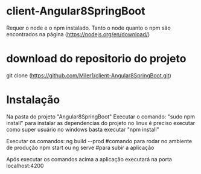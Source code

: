 # client-Angular8SpringBoot

Requer o node e o npm instalado. Tanto o node quanto o npm são encontrados na página
(https://nodejs.org/en/download/)

# download do repositorio do projeto
git clone (https://github.com/Miler1/client-Angular8SpringBoot.git)

# Instalação
Na pasta do projeto "Angular8SpringBoot" Executar o comando:
"sudo npm install" para instalar as dependencias do projeto no 
linux é preciso executar como super usuário no windows basta 
executar "npm install"

Executar os comandos:
ng build --prod #comando para rodar no ambiente de produção
npm start ou ng serve #para subir a aplicação

Após executar os comandos acima a aplicação executará na porta localhost:4200
